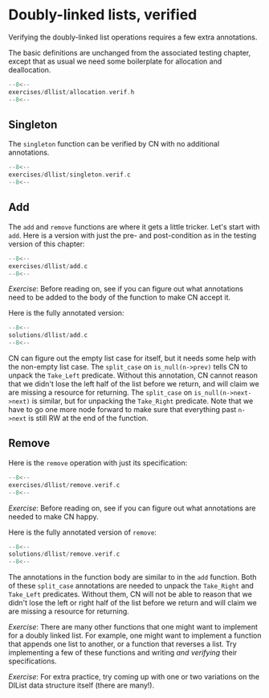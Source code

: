 # Doubly-linked lists, verified

Verifying the doubly-linked list operations requires a few extra
annotations. 

The basic definitions are unchanged from the associated testing
chapter, except that as usual we need some boilerplate for allocation and deallocation.

```c title="exercises/dllist/allocation.verif.h"
--8<--
exercises/dllist/allocation.verif.h
--8<--
```

<!-- ====================================================================== -->

## Singleton

The `singleton` function can be verified by CN with no additional annotations.

```c title="exercises/dllist/singleton.verif.c"
--8<--
exercises/dllist/singleton.verif.c
--8<--
```

<!-- ====================================================================== -->

## Add

The `add` and `remove` functions are where it gets a little tricker.
Let's start with `add`.  Here is a version with just the pre- and
post-condition as in the testing version of this chapter:

```c title="exercises/dllist/add.c"
--8<--
exercises/dllist/add.c
--8<--
```

_Exercise_: Before reading on, see if you can figure out what
annotations need to be added to the body of the function to make CN
accept it.

Here is the fully annotated version:

```c title="solutions/dllist/add.c"
--8<--
solutions/dllist/add.c
--8<--
```

CN can figure out the empty list case for itself, but it needs some
help with the non-empty list case. The `split_case` on
`is_null(n->prev)` tells CN to unpack the `Take_Left`
predicate. Without this annotation, CN cannot reason that we didn't
lose the left half of the list before we return, and will claim we are
missing a resource for returning. The `split_case` on
`is_null(n->next->next)` is similar, but for unpacking the
`Take_Right` predicate. Note that we have to go one more node forward
to make sure that everything past `n->next` is still RW at the end of
the function.

## Remove

Here is the `remove` operation with just its specification:

```c title="exercises/dllist/remove.verif.c"
--8<--
exercises/dllist/remove.verif.c
--8<--
```

_Exercise_: Before reading on, see if you can figure out what
annotations are needed to make CN happy.

Here is the fully annotated version of `remove`:

```c title="solutions/dllist/remove.verif.c"
--8<--
solutions/dllist/remove.verif.c
--8<--
```

The annotations in the function body are similar to in the `add`
function. Both of these `split_case` annotations are needed to unpack
the `Take_Right` and `Take_Left` predicates. Without them, CN
will not be able to reason that we didn't lose the left or right half
of the list before we return and will claim we are missing a resource
for returning.

<!-- ====================================================================== -->

_Exercise_: There are many other functions that one might want to
implement for a doubly linked list. For example, one might want to
implement a function that appends one list to another, or a function
that reverses a list. Try implementing a few of these functions and
writing _and verifying_ their specifications.

_Exercise_: For extra practice, try coming up with one or two
variations on the DlList data structure itself (there are many!).



